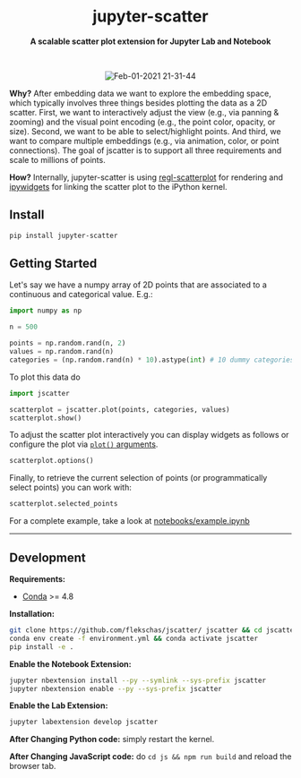 <h1 align="center">
  jupyter-scatter
</h1>

<div align="center">
  
  **A scalable scatter plot extension for Jupyter Lab and Notebook**
  
</div>

<br/>

<div align="center">
  
  ![Feb-01-2021 21-31-44](https://user-images.githubusercontent.com/932103/106544399-7a717680-64d5-11eb-8d04-288b70807bc0.gif)
  
</div>

**Why?** After embedding data we want to explore the embedding space, which typically involves three things besides plotting the data as a 2D scatter. First, we want to interactively adjust the view (e.g., via panning & zooming) and the visual point encoding (e.g., the point color, opacity, or size). Second, we want to be able to select/highlight points. And third, we want to compare multiple embeddings (e.g., via animation, color, or point connections). The goal of jscatter is to support all three requirements and scale to millions of points.

**How?** Internally, jupyter-scatter is using [regl-scatterplot](https://github.com/flekschas/regl-scatterplot/) for rendering and [ipywidgets](https://github.com/jupyter-widgets/ipywidgets) for linking the scatter plot to the iPython kernel.

## Install

```bash
pip install jupyter-scatter
```

## Getting Started

Let's say we have a numpy array of 2D points that are associated to a continuous and categorical value. E.g.:

```python
import numpy as np

n = 500

points = np.random.rand(n, 2)
values = np.random.rand(n)
categories = (np.random.rand(n) * 10).astype(int) # 10 dummy categories
```

To plot this data do

```python
import jscatter

scatterplot = jscatter.plot(points, categories, values)
scatterplot.show()
```

To adjust the scatter plot interactively you can display widgets as follows or configure the plot via [`plot()` arguments](#plot).

```python
scatterplot.options()
```

Finally, to retrieve the current selection of points (or programmatically select points) you can work with:

```python
scatterplot.selected_points
```

For a complete example, take a look at [notebooks/example.ipynb](notebooks/example.ipynb)

---

## Development

**Requirements:**

- [Conda](https://docs.conda.io/en/latest/) >= 4.8

**Installation:**

```bash
git clone https://github.com/flekschas/jscatter/ jscatter && cd jscatter
conda env create -f environment.yml && conda activate jscatter
pip install -e .
```

**Enable the Notebook Extension:**

```bash
jupyter nbextension install --py --symlink --sys-prefix jscatter
jupyter nbextension enable --py --sys-prefix jscatter
```

**Enable the Lab Extension:**

```bash
jupyter labextension develop jscatter
```

**After Changing Python code:** simply restart the kernel.

**After Changing JavaScript code:** do `cd js && npm run build` and reload the browser tab.
